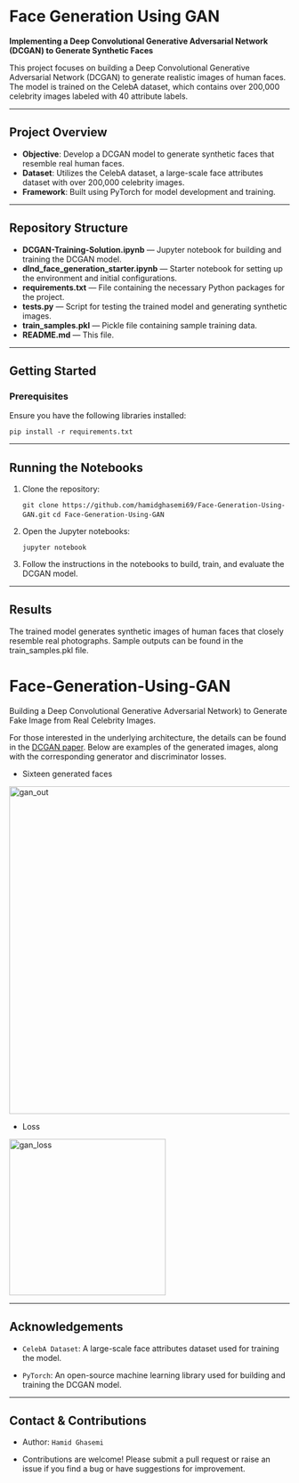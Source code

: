 # Face Generation Using GAN

**Implementing a Deep Convolutional Generative Adversarial Network (DCGAN) to Generate Synthetic Faces**

This project focuses on building a Deep Convolutional Generative Adversarial Network (DCGAN) to generate realistic images of human faces. The model is trained on the CelebA dataset, which contains over 200,000 celebrity images labeled with 40 attribute labels.

---

## Project Overview

- **Objective**: Develop a DCGAN model to generate synthetic faces that resemble real human faces.
- **Dataset**: Utilizes the CelebA dataset, a large-scale face attributes dataset with over 200,000 celebrity images.
- **Framework**: Built using PyTorch for model development and training.

---

## Repository Structure

- **DCGAN-Training-Solution.ipynb** — Jupyter notebook for building and training the DCGAN model.
- **dlnd_face_generation_starter.ipynb** — Starter notebook for setting up the environment and initial configurations.
- **requirements.txt** — File containing the necessary Python packages for the project.
- **tests.py** — Script for testing the trained model and generating synthetic images.
- **train_samples.pkl** — Pickle file containing sample training data.
- **README.md** — This file.

---

## Getting Started

### Prerequisites

Ensure you have the following libraries installed:

`pip install -r requirements.txt`

---

## Running the Notebooks

1. Clone the repository:
   
   `git clone https://github.com/hamidghasemi69/Face-Generation-Using-GAN.git`
   `cd Face-Generation-Using-GAN`

2. Open the Jupyter notebooks:
   
   `jupyter notebook`

3. Follow the instructions in the notebooks to build, train, and evaluate the DCGAN model.

---

## Results

The trained model generates synthetic images of human faces that closely resemble real photographs. Sample outputs can be found in the train_samples.pkl file.

# Face-Generation-Using-GAN
Building a Deep Convolutional Generative Adversarial Network) to Generate Fake Image from Real Celebrity Images.

For those interested in the underlying architecture, the details can be found in the [DCGAN paper](https://arxiv.org/pdf/1511.06434.pdf). Below are examples of the generated images, along with the corresponding generator and discriminator losses.


* Sixteen generated faces
<img width="589" alt="gan_out" src="https://github.com/hamidghasemi69/Face-Generation-Using-GAN/assets/22797186/b9254beb-d212-40f6-982f-f729f1f5b6bd">



* Loss
<img width="281" alt="gan_loss" src="https://github.com/hamidghasemi69/Face-Generation-Using-GAN/assets/22797186/cd00a153-0fe5-4d21-9c64-22f5d560daf8">


---

## Acknowledgements

- `CelebA Dataset`: A large-scale face attributes dataset used for training the model.

- `PyTorch`: An open-source machine learning library used for building and training the DCGAN model.


---

## Contact & Contributions

- Author: `Hamid Ghasemi`

- Contributions are welcome! Please submit a pull request or raise an issue if you find a bug or have suggestions for improvement.



